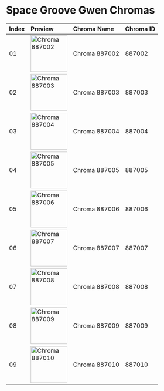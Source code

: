 # Space Groove Gwen Chromas

| Index | Preview | Chroma Name | Chroma ID |
|:---|:---|:---|:---|
| 01 | <img src='https://raw.communitydragon.org/latest/plugins/rcp-be-lol-game-data/global/default/v1/champion-chroma-images/887/887002.png' alt='Chroma 887002' width='100'> | Chroma 887002 | 887002 |
| 02 | <img src='https://raw.communitydragon.org/latest/plugins/rcp-be-lol-game-data/global/default/v1/champion-chroma-images/887/887003.png' alt='Chroma 887003' width='100'> | Chroma 887003 | 887003 |
| 03 | <img src='https://raw.communitydragon.org/latest/plugins/rcp-be-lol-game-data/global/default/v1/champion-chroma-images/887/887004.png' alt='Chroma 887004' width='100'> | Chroma 887004 | 887004 |
| 04 | <img src='https://raw.communitydragon.org/latest/plugins/rcp-be-lol-game-data/global/default/v1/champion-chroma-images/887/887005.png' alt='Chroma 887005' width='100'> | Chroma 887005 | 887005 |
| 05 | <img src='https://raw.communitydragon.org/latest/plugins/rcp-be-lol-game-data/global/default/v1/champion-chroma-images/887/887006.png' alt='Chroma 887006' width='100'> | Chroma 887006 | 887006 |
| 06 | <img src='https://raw.communitydragon.org/latest/plugins/rcp-be-lol-game-data/global/default/v1/champion-chroma-images/887/887007.png' alt='Chroma 887007' width='100'> | Chroma 887007 | 887007 |
| 07 | <img src='https://raw.communitydragon.org/latest/plugins/rcp-be-lol-game-data/global/default/v1/champion-chroma-images/887/887008.png' alt='Chroma 887008' width='100'> | Chroma 887008 | 887008 |
| 08 | <img src='https://raw.communitydragon.org/latest/plugins/rcp-be-lol-game-data/global/default/v1/champion-chroma-images/887/887009.png' alt='Chroma 887009' width='100'> | Chroma 887009 | 887009 |
| 09 | <img src='https://raw.communitydragon.org/latest/plugins/rcp-be-lol-game-data/global/default/v1/champion-chroma-images/887/887010.png' alt='Chroma 887010' width='100'> | Chroma 887010 | 887010 |
